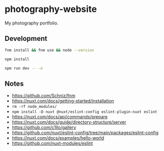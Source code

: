 # photography-website

My photography portfolio.

## Development

```bash
fnm install && fnm use && node --version
```

```bash
npm install
```

```bash
npm run dev -- -o
```

## Notes

- https://github.com/Schniz/fnm
- https://nuxt.com/docs/getting-started/installation
- `rm -rf node_modules/`
- `npm install -D nuxt @nuxt/eslint-config eslint-plugin-nuxt eslint`
- https://nuxt.com/docs/api/commands/prepare
- https://nuxt.com/docs/guide/directory-structure/server
- https://github.com/c1llo/gallery
- https://github.com/nuxt/eslint-config/tree/main/packages/eslint-config
- https://nuxt.com/docs/examples/hello-world
- https://github.com/nuxt-modules/eslint
